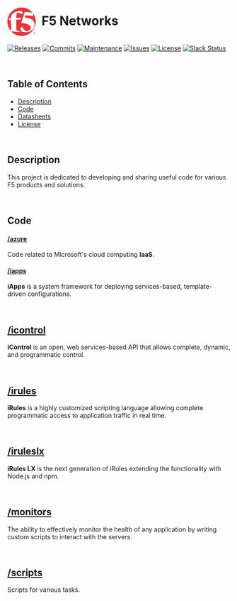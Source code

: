 # <img align="center" src="f5.svg" height="64">&nbsp;&nbsp;F5 Networks
[![Releases](https://img.shields.io/github/release/ArtiomL/f5networks.svg)](https://github.com/ArtiomL/f5networks/releases)
[![Commits](https://img.shields.io/github/commits-since/ArtiomL/f5networks/v1.0.2.svg?label=commits%20since)](https://github.com/ArtiomL/f5networks/commits/master)
[![Maintenance](https://img.shields.io/maintenance/yes/2018.svg)](https://github.com/ArtiomL/f5networks/graphs/code-frequency)
[![Issues](https://img.shields.io/github/issues/ArtiomL/f5networks.svg)](https://github.com/ArtiomL/f5networks/issues)
[![License](https://img.shields.io/badge/license-MIT-blue.svg)](/LICENSE)
[![Slack Status](https://f5cloudsolutions.herokuapp.com/badge.svg)](https://f5cloudsolutions.herokuapp.com)

&nbsp;&nbsp;

## Table of Contents
- [Description](#description)
- [Code](#code)
- [Datasheets](#datasheets)
- [License](LICENSE)

&nbsp;&nbsp;

## Description

This project is dedicated to developing and sharing useful code for various F5 products and solutions.

&nbsp;&nbsp;

## Code

#### [/azure](/azure)
Code related to Microsoft's cloud computing **IaaS**.

#### [/iapps](/iapps)
**iApps** is a system framework for deploying services-based, template-driven configurations.


&nbsp;&nbsp;

## [/icontrol](/icontrol)
**iControl** is an open, web services-based API that allows complete, dynamic, and programmatic control.
&nbsp;&nbsp;

&nbsp;&nbsp;

## [/irules](/irules)
**iRules** is a highly customized scripting language allowing complete programmatic access to application traffic in real time.
&nbsp;&nbsp;

&nbsp;&nbsp;

## [/iruleslx](/iruleslx)
**iRules LX** is the next generation of iRules extending the functionality with Node.js and npm.
&nbsp;&nbsp;

&nbsp;&nbsp;

## [/monitors](/monitors)
The ability to effectively monitor the health of any application by writing custom scripts to interact with the servers.
&nbsp;&nbsp;

&nbsp;&nbsp;

## [/scripts](/scripts)
Scripts for various tasks.
